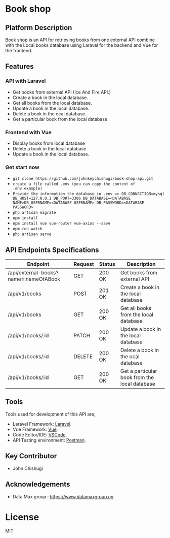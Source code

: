 # Book shop
## Platform Description

Book shop is an API for retrieving books from one external API combine with the Local books database using Laravel for the backend and Vue for the frontend.

## Features
### API with Laravel
- Get books from external API (Ice And Fire API.)
- Create a book in the local database.
- Get all books from the local database. 
- Update a book in the local database.
- Delete a book in the ocal database.
- Get a particular book from the local database

### Frontend with Vue
- Display books from local database
- Delete a book in the local database
- Update a book in the local database.

### Get start now

- `git clone https://github.com/johnkeychishugi/book-shop-api.git`
- `create a file called .env (you can copy the content of .env.example)`
- `Provide the information the database in .env => DB_CONNECTION=mysql DB_HOST=127.0.0.1 DB_PORT=3306 DB_DATABASE=<DATABASE NAME>DB_USERNAME=<DATABASE USERNAME> DB_PASSWORD=<DATABASE PASSWORD>`
- `php artisan migrate`
- `npm install`
- `npm install vue vue-router vue-axios --save`
- `npm run watch`
- `php artisan serve`

## API Endpoints Specifications

| Endpoint | Request | Status | Description |
| --- | --- | --- | --- |
| /api/external-books?name=:nameOfABook | GET | 200 OK | Get books from external API |
| /api/v1/books | POST | 201 OK| Create a book in the local database  |
| /api/v1/books | GET | 200 OK | Get all books from the local database  |
| /api/v1/books/:id | PATCH | 200 OK | Update a book in the local database |
| /api/v1/books/:id | DELETE | 200 OK | Delete a book in the ocal database |
| /api/v1/books/:id | GET | 200 OK | Get a particular book from the local database |

## Tools

Tools used for development of this API are;
- Laravel Framework: [Laravel](http://laravel.com).
- Vue Framework: [Vue](http://vuejs.org).
- Code Editor/IDE: [VSCode](https://code.visualstudio.com).
- API Testing environment: [Postman](https://www.getpostman.com).

## Key Contributor

- John Chishugi

## Acknowledgements

- Data Max group : https://www.datamaxgroup.ng

# License

MIT
